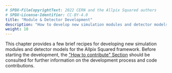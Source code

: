 ```yaml
---
# SPDX-FileCopyrightText: 2022 CERN and the Allpix Squared authors
# SPDX-License-Identifier: CC-BY-4.0
title: "Module & Detector Development"
description: "How to develop new simulation modules and detector models."
weight: 10
---
```


This chapter provides a few brief recipes for developing new simulation modules and detector models for the Allpix Squared
framework. Before starting the development, the ["How to contribute" Section](./contributing.md) should be consulted for
further information on the development process and code contributions.
